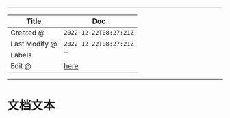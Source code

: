 -----

| Title         | Doc                                                  |
| ------------- | ---------------------------------------------------- |
| Created @     | `2022-12-22T08:27:21Z`                               |
| Last Modify @ | `2022-12-22T08:27:21Z`                               |
| Labels        | \`\`                                                 |
| Edit @        | [here](https://github.com/junxnone/xwiki/issues/191) |

-----

# 文档文本
